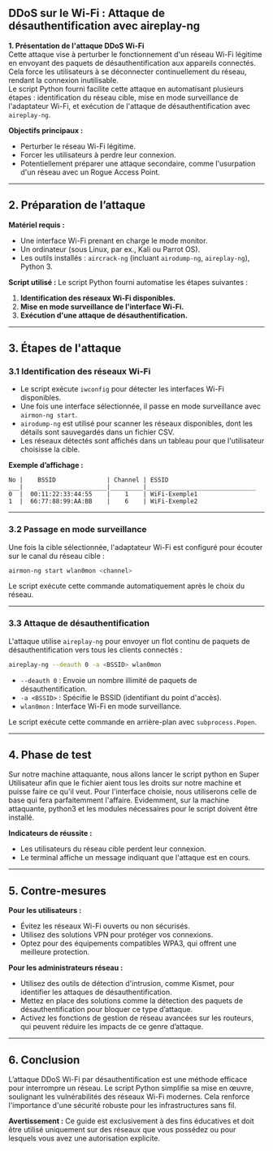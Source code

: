 ## DDoS sur le Wi-Fi : Attaque de désauthentification avec aireplay-ng

**1. Présentation de l'attaque DDoS Wi-Fi**  
Cette attaque vise à perturber le fonctionnement d'un réseau Wi-Fi légitime en envoyant des paquets de désauthentification aux appareils connectés. Cela force les utilisateurs à se déconnecter continuellement du réseau, rendant la connexion inutilisable.  
Le script Python fourni facilite cette attaque en automatisant plusieurs étapes : identification du réseau cible, mise en mode surveillance de l'adaptateur Wi-Fi, et exécution de l'attaque de désauthentification avec `aireplay-ng`.  

**Objectifs principaux :**
- Perturber le réseau Wi-Fi légitime.
- Forcer les utilisateurs à perdre leur connexion.
- Potentiellement préparer une attaque secondaire, comme l'usurpation d'un réseau avec un Rogue Access Point.  

---

## 2. Préparation de l’attaque  

**Matériel requis :**  
- Une interface Wi-Fi prenant en charge le mode monitor.  
- Un ordinateur (sous Linux, par ex., Kali ou Parrot OS).  
- Les outils installés : `aircrack-ng` (incluant `airodump-ng`, `aireplay-ng`), Python 3.  

**Script utilisé :** Le script Python fourni automatise les étapes suivantes :  
1. **Identification des réseaux Wi-Fi disponibles.**  
2. **Mise en mode surveillance de l'interface Wi-Fi.**  
3. **Exécution d'une attaque de désauthentification.**

---

## 3. Étapes de l'attaque

### 3.1 Identification des réseaux Wi-Fi
- Le script exécute `iwconfig` pour détecter les interfaces Wi-Fi disponibles.  
- Une fois une interface sélectionnée, il passe en mode surveillance avec `airmon-ng start`.  
- `airodump-ng` est utilisé pour scanner les réseaux disponibles, dont les détails sont sauvegardés dans un fichier CSV.  
- Les réseaux détectés sont affichés dans un tableau pour que l'utilisateur choisisse la cible.  

**Exemple d’affichage :**
```plaintext
No |    BSSID              | Channel | ESSID                         
___|    ___________________|_________|______________________________
0  |  00:11:22:33:44:55    |    1    | WiFi-Exemple1
1  |  66:77:88:99:AA:BB    |    6    | WiFi-Exemple2
```

---

### 3.2 Passage en mode surveillance
Une fois la cible sélectionnée, l'adaptateur Wi-Fi est configuré pour écouter sur le canal du réseau cible :
```bash
airmon-ng start wlan0mon <channel>
```
Le script exécute cette commande automatiquement après le choix du réseau.

---

### 3.3 Attaque de désauthentification
L'attaque utilise `aireplay-ng` pour envoyer un flot continu de paquets de désauthentification vers tous les clients connectés :
```bash
aireplay-ng --deauth 0 -a <BSSID> wlan0mon
```
- `--deauth 0` : Envoie un nombre illimité de paquets de désauthentification.  
- `-a <BSSID>` : Spécifie le BSSID (identifiant du point d'accès).  
- `wlan0mon` : Interface Wi-Fi en mode surveillance.

Le script exécute cette commande en arrière-plan avec `subprocess.Popen`.

---

## 4. Phase de test
Sur notre machine attaquante, nous allons lancer le script python en Super Utilisateur afin que le fichier aient tous les droits sur notre machine et puisse faire ce qu'il veut. 
Pour l'interface choisie, nous utiliserons celle de base qui fera parfaitemment l'affaire. Evidemment, sur la machine attaquante, python3 et les modules nécessaires pour le script doivent être installé.


**Indicateurs de réussite :**  
- Les utilisateurs du réseau cible perdent leur connexion.  
- Le terminal affiche un message indiquant que l'attaque est en cours.  

---

## 5. Contre-mesures

**Pour les utilisateurs :**  
- Évitez les réseaux Wi-Fi ouverts ou non sécurisés.  
- Utilisez des solutions VPN pour protéger vos connexions.  
- Optez pour des équipements compatibles WPA3, qui offrent une meilleure protection.  

**Pour les administrateurs réseau :**  
- Utilisez des outils de détection d'intrusion, comme Kismet, pour identifier les attaques de désauthentification.  
- Mettez en place des solutions comme la détection des paquets de désauthentification pour bloquer ce type d’attaque.  
- Activez les fonctions de gestion de réseau avancées sur les routeurs, qui peuvent réduire les impacts de ce genre d’attaque.

---

## 6. Conclusion  
L’attaque DDoS Wi-Fi par désauthentification est une méthode efficace pour interrompre un réseau. Le script Python simplifie sa mise en œuvre, soulignant les vulnérabilités des réseaux Wi-Fi modernes. Cela renforce l'importance d'une sécurité robuste pour les infrastructures sans fil.  

**Avertissement :** Ce guide est exclusivement à des fins éducatives et doit être utilisé uniquement sur des réseaux que vous possédez ou pour lesquels vous avez une autorisation explicite.
